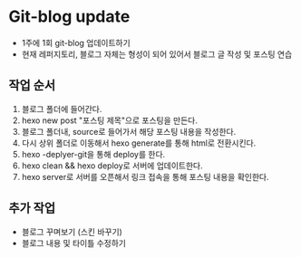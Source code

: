 # Git-blog update

- 1주에 1회 git-blog 업데이트하기 
- 현재 레퍼지토리, 블로그 자체는 형성이 되어 있어서 블로그 글 작성 및 포스팅 연습

## 작업 순서
1. 블로그 폴더에 들어간다.
2. hexo new post "포스팅 제목"으로 포스팅을 만든다.
3. 블로그 폴더내, source로 들어가서 해당 포스팅 내용을 작성한다.
4. 다시 상위 폴더로 이동해서 hexo generate를 통해 html로 전환시킨다.
5. hexo -deplyer-git을 통해 deploy를 한다.
6. hexo clean && hexo deploy로 서버에 업데이트한다.
7. hexo server로 서버를 오픈해서 링크 접속을 통해 포스팅 내용을 확인한다.

## 추가 작업
- 블로그 꾸며보기 (스킨 바꾸기)
- 블로그 내용 및 타이틀 수정하기
